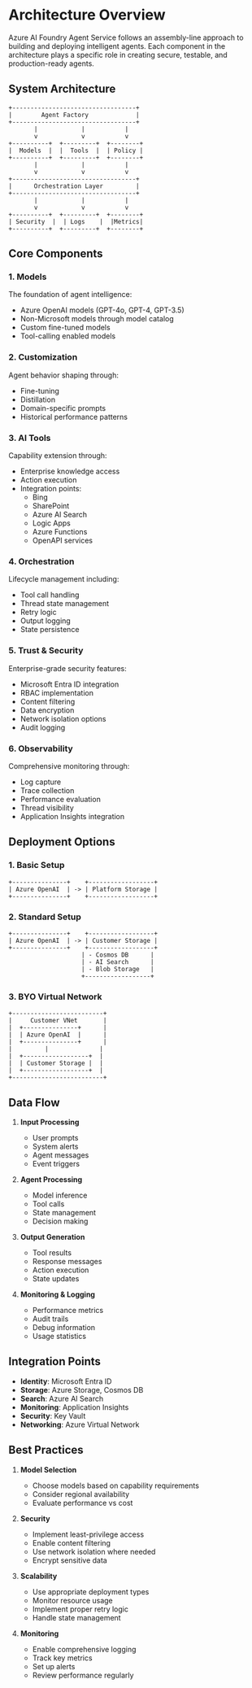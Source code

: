 # Architecture Overview

Azure AI Foundry Agent Service follows an assembly-line approach to building and deploying intelligent agents. Each component in the architecture plays a specific role in creating secure, testable, and production-ready agents.

## System Architecture

```ascii
+----------------------------------+
|        Agent Factory             |
+----------------------------------+
       |            |           |
       v            v           v
+----------+  +---------+  +--------+
|  Models  |  |  Tools  |  | Policy |
+----------+  +---------+  +--------+
       |            |           |
       v            v           v
+----------------------------------+
|      Orchestration Layer         |
+----------------------------------+
       |            |           |
       v            v           v
+----------+  +---------+  +--------+
| Security  |  | Logs    |  |Metrics|
+----------+  +---------+  +--------+
```

## Core Components

### 1. Models

The foundation of agent intelligence:
- Azure OpenAI models (GPT-4o, GPT-4, GPT-3.5)
- Non-Microsoft models through model catalog
- Custom fine-tuned models
- Tool-calling enabled models

### 2. Customization

Agent behavior shaping through:
- Fine-tuning
- Distillation
- Domain-specific prompts
- Historical performance patterns

### 3. AI Tools

Capability extension through:
- Enterprise knowledge access
- Action execution
- Integration points:
  - Bing
  - SharePoint
  - Azure AI Search
  - Logic Apps
  - Azure Functions
  - OpenAPI services

### 4. Orchestration

Lifecycle management including:
- Tool call handling
- Thread state management
- Retry logic
- Output logging
- State persistence

### 5. Trust & Security

Enterprise-grade security features:
- Microsoft Entra ID integration
- RBAC implementation
- Content filtering
- Data encryption
- Network isolation options
- Audit logging

### 6. Observability

Comprehensive monitoring through:
- Log capture
- Trace collection
- Performance evaluation
- Thread visibility
- Application Insights integration

## Deployment Options

### 1. Basic Setup
```ascii
+---------------+    +------------------+
| Azure OpenAI  | -> | Platform Storage |
+---------------+    +------------------+
```

### 2. Standard Setup
```ascii
+---------------+    +------------------+
| Azure OpenAI  | -> | Customer Storage |
+---------------+    +------------------+
                    | - Cosmos DB      |
                    | - AI Search      |
                    | - Blob Storage   |
                    +------------------+
```

### 3. BYO Virtual Network
```ascii
+-------------------------+
|     Customer VNet       |
|  +---------------+      |
|  | Azure OpenAI  |      |
|  +---------------+      |
|         |              |
|  +------------------+  |
|  | Customer Storage |  |
|  +------------------+  |
+-------------------------+
```

## Data Flow

1. **Input Processing**
   - User prompts
   - System alerts
   - Agent messages
   - Event triggers

2. **Agent Processing**
   - Model inference
   - Tool calls
   - State management
   - Decision making

3. **Output Generation**
   - Tool results
   - Response messages
   - Action execution
   - State updates

4. **Monitoring & Logging**
   - Performance metrics
   - Audit trails
   - Debug information
   - Usage statistics

## Integration Points

- **Identity**: Microsoft Entra ID
- **Storage**: Azure Storage, Cosmos DB
- **Search**: Azure AI Search
- **Monitoring**: Application Insights
- **Security**: Key Vault
- **Networking**: Azure Virtual Network

## Best Practices

1. **Model Selection**
   - Choose models based on capability requirements
   - Consider regional availability
   - Evaluate performance vs cost

2. **Security**
   - Implement least-privilege access
   - Enable content filtering
   - Use network isolation where needed
   - Encrypt sensitive data

3. **Scalability**
   - Use appropriate deployment types
   - Monitor resource usage
   - Implement proper retry logic
   - Handle state management

4. **Monitoring**
   - Enable comprehensive logging
   - Track key metrics
   - Set up alerts
   - Review performance regularly
